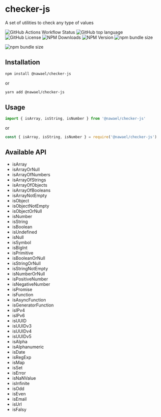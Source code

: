 # checker-js

A set of utilities to check any type of values

![GitHub Actions Workflow Status](https://img.shields.io/github/actions/workflow/status/nwl-x/checker-js/release.yml)
![GitHub top language](https://img.shields.io/github/languages/top/nwl-x/checker-js?logo=typescript)
![GitHub License](https://img.shields.io/github/license/nwl-x/checker-js)
![NPM Downloads](https://img.shields.io/npm/dw/%40nawael%2Fchecker-js?logo=npm)
![NPM Version](https://img.shields.io/npm/v/%40nawael%2Fchecker-js)
![npm bundle size](https://img.shields.io/bundlephobia/min/%40nawael%2Fchecker-js)

![npm bundle size](https://raw.githubusercontent.com/nwl-x/checker-js/main/checker-banner.png)

## Installation

```sh
npm install @nawael/checker-js
```

or

```bash
yarn add @nawael/checker-js
```

## Usage

```js
import { isArray, isString, isNumber } from '@nawael/checker-js'
```

or

```js
const { isArray, isString, isNumber } = require('@nawael/checker-js')
```

## Available API

- isArray
- isArrayOrNull
- isArrayOfNumbers
- isArrayOfStrings
- isArrayOfObjects
- isArrayOfBooleans
- isArrayNotEmpty
- isObject
- isObjectNotEmpty
- isObjectOrNull
- isNumber
- isString
- isBoolean
- isUndefined
- isNull
- isSymbol
- isBigInt
- isPrimitive
- isBooleanOrNull
- isStringOrNull
- isStringNotEmpty
- isNumberOrNull
- isPositiveNumber
- isNegativeNumber
- isPromise
- isFunction
- isAsyncFunction
- isGeneratorFunction
- isIPv4
- isIPv6
- isUUID
- isUUIDv3
- isUUIDv4
- isUUIDv5
- isAlpha
- isAlphanumeric
- isDate
- isRegExp
- isMap
- isSet
- isError
- isNaNValue
- isInfinite
- isOdd
- isEven
- isEmail
- isUrl
- isFalsy
